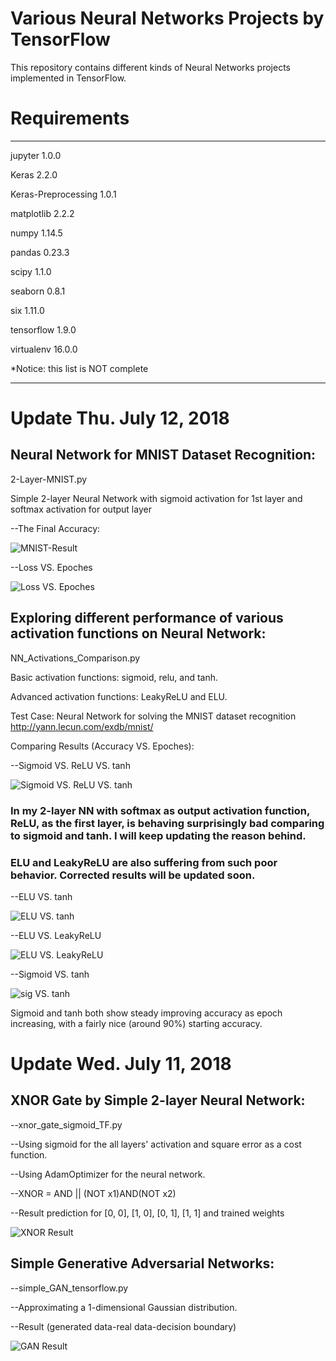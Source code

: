 # Various Neural Networks Projects by TensorFlow
This repository contains different kinds of Neural Networks projects implemented in TensorFlow.

# Requirements
------------------- ---------
jupyter             1.0.0

Keras               2.2.0

Keras-Preprocessing 1.0.1 

matplotlib          2.2.2

numpy               1.14.5

pandas              0.23.3

scipy               1.1.0

seaborn             0.8.1

six                 1.11.0

tensorflow          1.9.0

virtualenv          16.0.0

*Notice: this list is NOT complete
------------------- ---------

# Update Thu. July 12, 2018

## Neural Network for MNIST Dataset Recognition:

2-Layer-MNIST.py

Simple 2-layer Neural Network with sigmoid activation for 1st layer and softmax activation for output layer

--The Final Accuracy:

![MNIST-Result](https://github.com/cristianoBY/Neural-Networks-Projects-TensorFlow/blob/master/TF%20pics/MNIST.png)

--Loss VS. Epoches

![Loss VS. Epoches](https://github.com/cristianoBY/Neural-Networks-Projects-TensorFlow/blob/master/TF%20pics/2-Layer_MNIST.png)

## Exploring different performance of various activation functions on Neural Network:

NN_Activations_Comparison.py

Basic activation functions: sigmoid, relu, and tanh.

Advanced activation functions: LeakyReLU and ELU.

Test Case: Neural Network for solving the MNIST dataset recognition
http://yann.lecun.com/exdb/mnist/

Comparing Results (Accuracy VS. Epoches): 

--Sigmoid VS. ReLU VS. tanh

![Sigmoid VS. ReLU VS. tanh](https://github.com/cristianoBY/Neural-Networks-Projects-TensorFlow/blob/master/TF%20pics/sig-relu-tanh.png)

### In my 2-layer NN with softmax as output activation function, ReLU, as the first layer, is behaving surprisingly bad comparing to sigmoid and tanh. I will keep updating the reason behind. 

### ELU and LeakyReLU are also suffering from such poor behavior. Corrected results will be updated soon.

--ELU VS. tanh

![ELU VS. tanh](https://github.com/cristianoBY/Neural-Networks-Projects-TensorFlow/blob/master/TF%20pics/tanh-ELU.png)

--ELU VS. LeakyReLU

![ELU VS. LeakyReLU](https://github.com/cristianoBY/Neural-Networks-Projects-TensorFlow/blob/master/TF%20pics/LeakyReLU-ELU.png)

--Sigmoid VS. tanh

![sig VS. tanh](https://github.com/cristianoBY/Neural-Networks-Projects-TensorFlow/blob/master/TF%20pics/sig-tanh.png)

Sigmoid and tanh both show steady improving accuracy as epoch increasing, with a fairly nice (around 90%) starting accuracy.

# Update Wed. July 11, 2018

## XNOR Gate by Simple 2-layer Neural Network:

--xnor_gate_sigmoid_TF.py

--Using sigmoid for the all layers' activation and square error as a cost function.

--Using AdamOptimizer for the neural network.

--XNOR = AND || (NOT x1)AND(NOT x2)

--Result prediction for [0, 0], [1, 0], [0, 1], [1, 1] and trained weights

![XNOR Result](https://github.com/cristianoBY/Neural-Networks-Projects-TensorFlow/blob/master/TF%20pics/XNOR-gate.png)

## Simple Generative Adversarial Networks:

--simple_GAN_tensorflow.py

--Approximating a 1-dimensional Gaussian distribution.

--Result (generated data-real data-decision boundary)

![GAN Result](https://github.com/cristianoBY/Neural-Networks-Projects-TensorFlow/blob/master/TF%20pics/simple_GAN_result.png)

